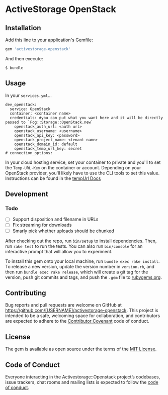 # ActiveStorage OpenStack

## Installation

Add this line to your application's Gemfile:

```ruby
gem 'activestorage-openstack'
```

And then execute:

    $ bundle

## Usage

In your `services.yml`...

```
dev_openstack:
  service: OpenStack
  container: <container name>
  credentials: #you can put what you want here and it will be directly passed to `Fog::Storage::OpenStack.new`
    openstack_auth_url: <auth url>
    openstack_username: <username>
    openstack_api_key: <password>
    openstack_project_name: <tenant name>
    openstack_domain_id: default
    openstack_temp_url_key: secret
# connection_options:
```

In your cloud hosting service, set your container to private and you'll to set
the `Temp-URL-Key` on the container or account. Depending on your OpenStack
provider, you'll likely have to use the CLI tools to set this value.
Instructions can be found in the [tempUrl
Docs](https://docs.openstack.org/swift/latest/api/temporary_url_middleware.html#secret-keys)

## Development

### Todo
- [ ] Support disposition and filename in URLs
- [ ] Fix streaming for downloads
- [ ] Smarly pick whether uploads should be chunked

After checking out the repo, run `bin/setup` to install dependencies. Then, run
`rake test` to run the tests. You can also run `bin/console` for an interactive
prompt that will allow you to experiment.

To install this gem onto your local machine, run `bundle exec rake install`. To
release a new version, update the version number in `version.rb`, and then run
`bundle exec rake release`, which will create a git tag for the version, push
git commits and tags, and push the `.gem` file to
[rubygems.org](https://rubygems.org).

## Contributing

Bug reports and pull requests are welcome on GitHub at
https://github.com/[USERNAME]/activestorage-openstack. This project is intended
to be a safe, welcoming space for collaboration, and contributors are expected
to adhere to the [Contributor Covenant](http://contributor-covenant.org) code of
conduct.

## License

The gem is available as open source under the terms of the [MIT
License](http://opensource.org/licenses/MIT).

## Code of Conduct

Everyone interacting in the Activestorage::Openstack project’s codebases, issue
trackers, chat rooms and mailing lists is expected to follow the [code of
conduct](https://github.com/[USERNAME]/activestorage-openstack/blob/master/CODE_OF_CONDUCT.md).
